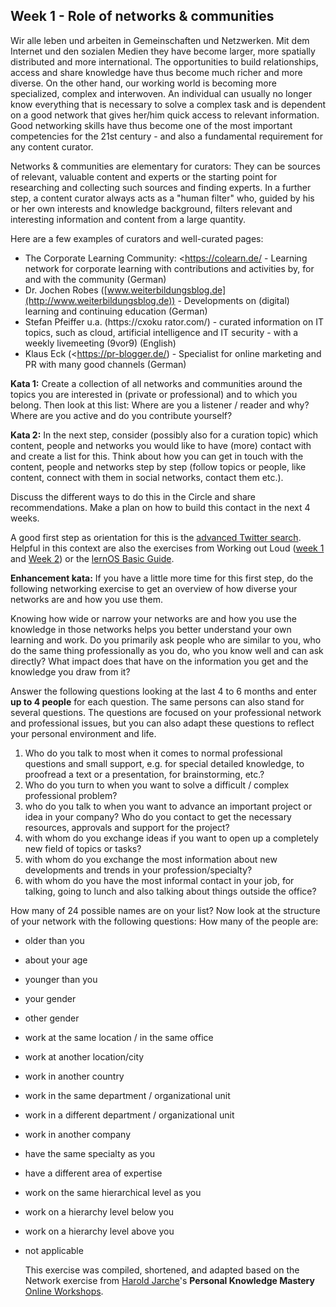 ## Week 1 - Role of networks & communities

Wir alle leben und arbeiten in Gemeinschaften und Netzwerken. Mit dem Internet und den sozialen Medien they have become larger, more spatially distributed and more international. The opportunities to build relationships, access and share knowledge have thus become much richer and more diverse. On the other hand, our working world is becoming more specialized, complex and interwoven. An individual can usually no longer know everything that is necessary to solve a complex task and is dependent on a good network that gives her/him quick access to relevant information. Good networking skills have thus become one of the most important competencies for the 21st century - and also a fundamental requirement for any content curator.

Networks & communities are elementary for curators: They can be sources of relevant, valuable content and experts or the starting point for researching and collecting such sources and finding experts. In a further step, a content curator always acts as a "human filter" who, guided by his or her own interests and knowledge background, filters relevant and interesting information and content from a large quantity.

Here are a few examples of curators and well-curated pages:

- The Corporate Learning Community: <https://colearn.de/ -
  Learning network for corporate learning with contributions and activities by, for and with the community (German)
- Dr. Jochen Robes ([www.weiterbildungsblog.de](http://www.weiterbildungsblog.de)) - Developments on (digital) learning and continuing education (German)
- Stefan Pfeiffer u.a. (https://cxoku rator.com/) - curated information on IT topics, such as cloud, artificial intelligence and IT security - with a weekly livemeeting (9vor9) (English)
- Klaus Eck (<https://pr-blogger.de/) - Specialist for online marketing and PR with many good channels (German)

**Kata 1:**
Create a collection of all networks and communities around the topics you are interested in (private or professional) and to which you belong. Then look at this list: Where are you a listener / reader and why? Where are you active and do you contribute yourself?

**Kata 2:**
In the next step, consider (possibly also for a curation topic) which content, people and networks you would like to have (more) contact with and create a list for this. Think about how you can get in touch with the content, people and networks step by step (follow topics or people, like content, connect with them in social networks, contact them etc.).

Discuss the different ways to do this in the Circle and share recommendations. Make a plan on how to build this contact in the next 4 weeks.

A good first step as orientation for this is the [advanced Twitter search](https://help.twitter.com/de/using-twitter/twitter-advanced-search).
Helpful in this context are also the exercises from Working out Loud ([week 1](https://static1.squarespace.com/static/5602f08de4b0cb7ca5d4a933/t/5cbc8d9a1905f4de3252f632/1555860891111/WOL+Circle+Guide+-+Week+1+v5.0+-+German.pdf) and [Week 2](https://static1.squarespace.com/static/5602f08de4b0cb7ca5d4a933/t/5cb65ba11905f42f166100c4/1555454881763/WOL+Circle+Guide+-+Week+2+v5.0+-+German.pdf)) or the [lernOS Basic Guide](https://media.cogneon.de/index.php/s/XY92LTGo48pzExk#pdfviewer).
 

**Enhancement kata:**
If you have a little more time for this first step, do the following networking exercise to get an overview of how diverse your networks are and how you use them.

Knowing how wide or narrow your networks are and how you use the knowledge in those networks helps you better understand your own learning and work. Do you primarily ask people who are similar to you, who do the same thing professionally as you do, who you know well and can ask directly? What impact does that have on the information you get and the knowledge you draw from it?

Answer the following questions looking at the last 4 to 6 months and enter **up to 4 people** for each question. The same persons can also stand for several questions. The questions are focused on your professional network and professional issues, but you can also adapt these questions to reflect your personal environment and life.

1. Who do you talk to most when it comes to normal professional questions and small support, e.g. for special detailed knowledge, to proofread a text or a presentation, for brainstorming, etc.?
2. Who do you turn to when you want to solve a difficult / complex professional problem?
3. who do you talk to when you want to advance an important project or idea in your company? Who do you contact to get the necessary resources, approvals and support for the project?
4. with whom do you exchange ideas if you want to open up a completely new field of topics or tasks?
5. with whom do you exchange the most information about new developments and trends in your profession/specialty?
6. with whom do you have the most informal contact in your job, for talking, going to lunch and also talking about things outside the office?

How many of 24 possible names are on your list?
Now look at the structure of your network with the following questions:
 How many of the people are:

- older than you

- about your age

- younger than you

- your gender

- other gender

- work at the same location / in the same office

- work at another location/city

- work in another country

- work in the same department / organizational unit

- work in a different department / organizational unit

- work in another company

- have the same specialty as you

- have a different area of expertise

- work on the same hierarchical level as you

- work on a hierarchy level below you

- work on a hierarchy level above you

- not applicable

  This exercise was compiled, shortened, and adapted based on the Network exercise from [Harold Jarche](https://jarche.com/)\'s **Personal Knowledge Mastery** [Online Workshops](https://jarche.com/pkm/pkm-workshop/).
